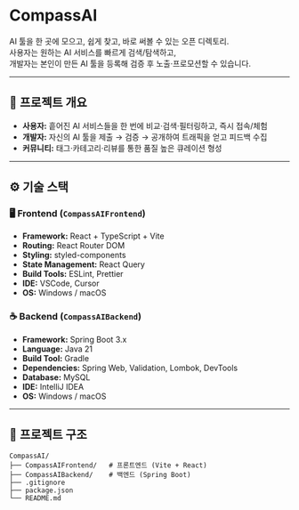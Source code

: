 # CompassAI
AI 툴을 한 곳에 모으고, 쉽게 찾고, 바로 써볼 수 있는 오픈 디렉토리.  
사용자는 원하는 AI 서비스를 빠르게 검색/탐색하고,  
개발자는 본인이 만든 AI 툴을 등록해 검증 후 노출·프로모션할 수 있습니다.

---

## 🧭 프로젝트 개요
- **사용자:** 흩어진 AI 서비스들을 한 번에 비교·검색·필터링하고, 즉시 접속/체험
- **개발자:** 자신의 AI 툴을 제출 → 검증 → 공개하여 트래픽을 얻고 피드백 수집
- **커뮤니티:** 태그·카테고리·리뷰를 통한 품질 높은 큐레이션 형성

---

## ⚙️ 기술 스택

### 🖥 Frontend (`CompassAIFrontend`)
- **Framework:** React + TypeScript + Vite
- **Routing:** React Router DOM
- **Styling:** styled-components
- **State Management:** React Query
- **Build Tools:** ESLint, Prettier
- **IDE:** VSCode, Cursor
- **OS:** Windows / macOS

### ☕ Backend (`CompassAIBackend`)
- **Framework:** Spring Boot 3.x
- **Language:** Java 21
- **Build Tool:** Gradle
- **Dependencies:** Spring Web, Validation, Lombok, DevTools
- **Database:** MySQL
- **IDE:** IntelliJ IDEA
- **OS:** Windows / macOS

---

## 📂 프로젝트 구조
```
CompassAI/
├── CompassAIFrontend/   # 프론트엔드 (Vite + React)
├── CompassAIBackend/    # 백엔드 (Spring Boot)
├── .gitignore
├── package.json
└── README.md

```

